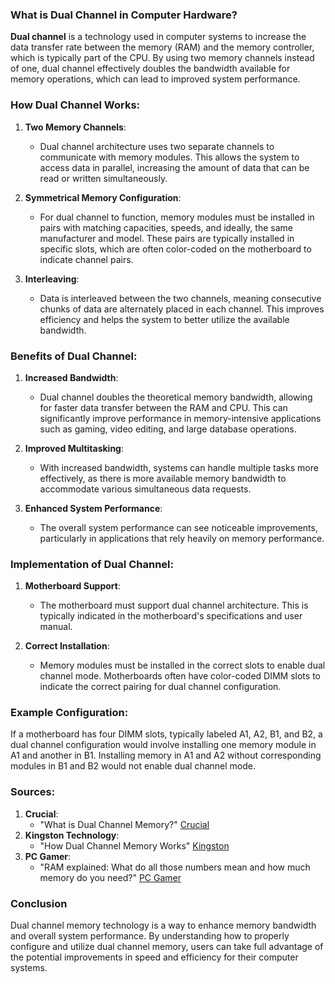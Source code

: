 ### What is Dual Channel in Computer Hardware?

**Dual channel** is a technology used in computer systems to increase the data transfer rate between the memory (RAM) and the memory controller, which is typically part of the CPU. By using two memory channels instead of one, dual channel effectively doubles the bandwidth available for memory operations, which can lead to improved system performance.

### How Dual Channel Works:

1. **Two Memory Channels**:
   - Dual channel architecture uses two separate channels to communicate with memory modules. This allows the system to access data in parallel, increasing the amount of data that can be read or written simultaneously.

2. **Symmetrical Memory Configuration**:
   - For dual channel to function, memory modules must be installed in pairs with matching capacities, speeds, and ideally, the same manufacturer and model. These pairs are typically installed in specific slots, which are often color-coded on the motherboard to indicate channel pairs.

3. **Interleaving**:
   - Data is interleaved between the two channels, meaning consecutive chunks of data are alternately placed in each channel. This improves efficiency and helps the system to better utilize the available bandwidth.

### Benefits of Dual Channel:

1. **Increased Bandwidth**:
   - Dual channel doubles the theoretical memory bandwidth, allowing for faster data transfer between the RAM and CPU. This can significantly improve performance in memory-intensive applications such as gaming, video editing, and large database operations.

2. **Improved Multitasking**:
   - With increased bandwidth, systems can handle multiple tasks more effectively, as there is more available memory bandwidth to accommodate various simultaneous data requests.

3. **Enhanced System Performance**:
   - The overall system performance can see noticeable improvements, particularly in applications that rely heavily on memory performance.

### Implementation of Dual Channel:

1. **Motherboard Support**:
   - The motherboard must support dual channel architecture. This is typically indicated in the motherboard's specifications and user manual.

2. **Correct Installation**:
   - Memory modules must be installed in the correct slots to enable dual channel mode. Motherboards often have color-coded DIMM slots to indicate the correct pairing for dual channel configuration.

### Example Configuration:

If a motherboard has four DIMM slots, typically labeled A1, A2, B1, and B2, a dual channel configuration would involve installing one memory module in A1 and another in B1. Installing memory in A1 and A2 without corresponding modules in B1 and B2 would not enable dual channel mode.

### Sources:

1. **Crucial**:
   - "What is Dual Channel Memory?" [Crucial](https://www.crucial.com/articles/about-memory/what-is-dual-channel-memory)
2. **Kingston Technology**:
   - "How Dual Channel Memory Works" [Kingston](https://www.kingston.com/unitedstates/us/blog/pc-performance/dual-channel-memory)
3. **PC Gamer**:
   - "RAM explained: What do all those numbers mean and how much memory do you need?" [PC Gamer](https://www.pcgamer.com/ram-explained/)

### Conclusion

Dual channel memory technology is a way to enhance memory bandwidth and overall system performance. By understanding how to properly configure and utilize dual channel memory, users can take full advantage of the potential improvements in speed and efficiency for their computer systems.
